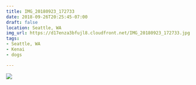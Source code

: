 ```yaml
---
title: IMG_20180923_172733
date: 2018-09-26T20:25:45-07:00
draft: false
location: Seattle, WA
img_url: https://d17enza3bfujl8.cloudfront.net/IMG_20180923_172733.jpg
tags:
- Seattle, WA
- Kenai
- dogs

---
```


![](https://d17enza3bfujl8.cloudfront.net/IMG_20180923_172733.jpg)

